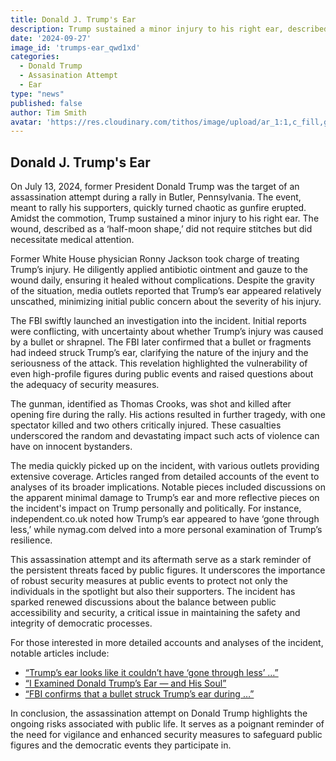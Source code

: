 ```yaml
---
title: Donald J. Trump's Ear
description: Trump sustained a minor injury to his right ear, described as a 'half-moon shape' wound that did not require stitches.
date: '2024-09-27'
image_id: 'trumps-ear_qwd1xd'
categories:
  - Donald Trump
  - Assasination Attempt
  - Ear
type: "news"
published: false
author: Tim Smith
avatar: 'https://res.cloudinary.com/tithos/image/upload/ar_1:1,c_fill,g_auto,q_auto:eco,r_max,w_100/v1703907649/me_f8wxaa.avif'
---
```


<script>
  import { CldImage } from 'svelte-cloudinary';
</script>

<CldImage
  width="100%"
  src="trumps-ear_qwd1xd"
  alt='Donald J. Trumps Ear'
/>

## Donald J. Trump's Ear

On July 13, 2024, former President Donald Trump was the target of an assassination attempt during a rally in Butler, Pennsylvania. The event, meant to rally his supporters, quickly turned chaotic as gunfire erupted. Amidst the commotion, Trump sustained a minor injury to his right ear. The wound, described as a ‘half-moon shape,’ did not require stitches but did necessitate medical attention.

Former White House physician Ronny Jackson took charge of treating Trump’s injury. He diligently applied antibiotic ointment and gauze to the wound daily, ensuring it healed without complications. Despite the gravity of the situation, media outlets reported that Trump’s ear appeared relatively unscathed, minimizing initial public concern about the severity of his injury.

The FBI swiftly launched an investigation into the incident. Initial reports were conflicting, with uncertainty about whether Trump’s injury was caused by a bullet or shrapnel. The FBI later confirmed that a bullet or fragments had indeed struck Trump’s ear, clarifying the nature of the injury and the seriousness of the attack. This revelation highlighted the vulnerability of even high-profile figures during public events and raised questions about the adequacy of security measures.

The gunman, identified as Thomas Crooks, was shot and killed after opening fire during the rally. His actions resulted in further tragedy, with one spectator killed and two others critically injured. These casualties underscored the random and devastating impact such acts of violence can have on innocent bystanders.

The media quickly picked up on the incident, with various outlets providing extensive coverage. Articles ranged from detailed accounts of the event to analyses of its broader implications. Notable pieces included discussions on the apparent minimal damage to Trump’s ear and more reflective pieces on the incident's impact on Trump personally and politically. For instance, independent.co.uk noted how Trump’s ear appeared to have ‘gone through less,’ while nymag.com delved into a more personal examination of Trump’s resilience.

This assassination attempt and its aftermath serve as a stark reminder of the persistent threats faced by public figures. It underscores the importance of robust security measures at public events to protect not only the individuals in the spotlight but also their supporters. The incident has sparked renewed discussions about the balance between public accessibility and security, a critical issue in maintaining the safety and integrity of democratic processes.

For those interested in more detailed accounts and analyses of the incident, notable articles include:

- [“Trump’s ear looks like it couldn’t have ‘gone through less’ …”](https://www.independent.co.uk)
- [“I Examined Donald Trump’s Ear — and His Soul”](https://www.nymag.com)
- [“FBI confirms that a bullet struck Trump’s ear during …”](https://www.nbcnews.com)

In conclusion, the assassination attempt on Donald Trump highlights the ongoing risks associated with public life. It serves as a poignant reminder of the need for vigilance and enhanced security measures to safeguard public figures and the democratic events they participate in.
